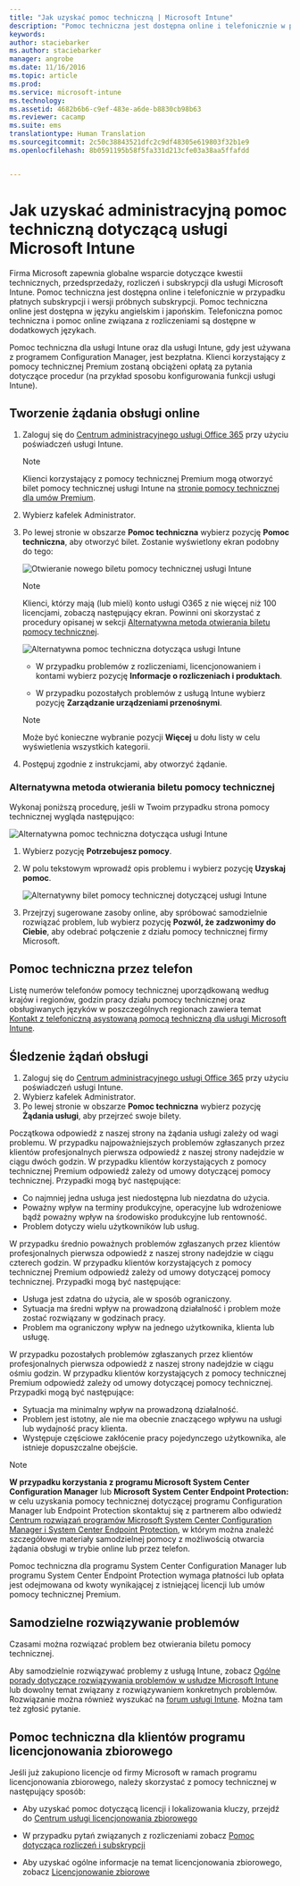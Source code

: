 ```yaml
---
title: "Jak uzyskać pomoc techniczną | Microsoft Intune"
description: "Pomoc techniczna jest dostępna online i telefonicznie w przypadku płatnych subskrypcji i wersji próbnych subskrypcji."
keywords: 
author: staciebarker
ms.author: staciebarker
manager: angrobe
ms.date: 11/16/2016
ms.topic: article
ms.prod: 
ms.service: microsoft-intune
ms.technology: 
ms.assetid: 4682b6b6-c9ef-483e-a6de-b8830cb98b63
ms.reviewer: cacamp
ms.suite: ems
translationtype: Human Translation
ms.sourcegitcommit: 2c50c38843521dfc2c9df48305e619803f32b1e9
ms.openlocfilehash: 8b0591195b58f5fa331d213cfe03a38aa5ffafdd


---
```


# <a name="how-to-get-admin-support-for-microsoft-intune"></a>Jak uzyskać administracyjną pomoc techniczną dotyczącą usługi Microsoft Intune

Firma Microsoft zapewnia globalne wsparcie dotyczące kwestii technicznych, przedsprzedaży, rozliczeń i subskrypcji dla usługi Microsoft Intune. Pomoc techniczna jest dostępna online i telefonicznie w przypadku płatnych subskrypcji i wersji próbnych subskrypcji. Pomoc techniczna online jest dostępna w języku angielskim i japońskim. Telefoniczna pomoc techniczna i pomoc online związana z rozliczeniami są dostępne w dodatkowych językach.

Pomoc techniczna dla usługi Intune oraz dla usługi Intune, gdy jest używana z programem Configuration Manager, jest bezpłatna. Klienci korzystający z pomocy technicznej Premium zostaną obciążeni opłatą za pytania dotyczące procedur (na przykład sposobu konfigurowania funkcji usługi Intune).

## <a name="create-an-online-service-request"></a>Tworzenie żądania obsługi online

1.  Zaloguj się do [Centrum administracyjnego usługi Office 365](https://portal.office.com) przy użyciu poświadczeń usługi Intune. 
    >[!NOTE]
    >
    >Klienci korzystający z pomocy technicznej Premium mogą otworzyć bilet pomocy technicznej usługi Intune na [stronie pomocy technicznej dla umów Premium](https://support.microsoft.com/en-us/premier/contacts).

2.  Wybierz kafelek Administrator.
3.  Po lewej stronie w obszarze **Pomoc techniczna** wybierz pozycję **Pomoc techniczna**, aby otworzyć bilet. Zostanie wyświetlony ekran podobny do tego:

    ![Otwieranie nowego biletu pomocy technicznej usługi Intune](../media/support-open-ticket.png)

    >[!NOTE]
    >
    >  Klienci, którzy mają (lub mieli) konto usługi O365 z nie więcej niż 100 licencjami, zobaczą następujący ekran. Powinni oni skorzystać z procedury opisanej w sekcji [Alternatywna metoda otwierania biletu pomocy technicznej](#alternate-method-to-open-a-support-ticket).
    >  
    > ![Alternatywna pomoc techniczna dotycząca usługi Intune](../media/alternate-support-ui.png)

    -   W przypadku problemów z rozliczeniami, licencjonowaniem i kontami wybierz pozycję **Informacje o rozliczeniach i produktach**.

    -   W przypadku pozostałych problemów z usługą Intune wybierz pozycję **Zarządzanie urządzeniami przenośnymi**.

    > [!NOTE]
    > Może być konieczne wybranie pozycji **Więcej** u dołu listy w celu wyświetlenia wszystkich kategorii.

3.  Postępuj zgodnie z instrukcjami, aby otworzyć żądanie. 

### <a name="alternate-method-to-open-a-support-ticket"></a>Alternatywna metoda otwierania biletu pomocy technicznej

Wykonaj poniższą procedurę, jeśli w Twoim przypadku strona pomocy technicznej wygląda następująco:

![Alternatywna pomoc techniczna dotycząca usługi Intune](../media/alternate-support-ui.png)


1. Wybierz pozycję **Potrzebujesz pomocy**.
2. W polu tekstowym wprowadź opis problemu i wybierz pozycję **Uzyskaj pomoc**.

    ![Alternatywny bilet pomocy technicznej dotyczącej usługi Intune](../media/support-need-help.png)

3. Przejrzyj sugerowane zasoby online, aby spróbować samodzielnie rozwiązać problem, lub wybierz pozycję **Pozwól, że zadzwonimy do Ciebie**, aby odebrać połączenie z działu pomocy technicznej firmy Microsoft.

## <a name="support-by-phone"></a>Pomoc techniczna przez telefon
Listę numerów telefonów pomocy technicznej uporządkowaną według krajów i regionów, godzin pracy działu pomocy technicznej oraz obsługiwanych języków w poszczególnych regionach zawiera temat [Kontakt z telefoniczną asystowaną pomocą techniczną dla usługi Microsoft Intune](contact-assisted-phone-support-for-microsoft-intune.md).

## <a name="track-your-service-requests"></a>Śledzenie żądań obsługi
1.  Zaloguj się do [Centrum administracyjnego usługi Office 365](https://portal.office.com) przy użyciu poświadczeń usługi Intune. 
2.  Wybierz kafelek Administrator.
3.  Po lewej stronie w obszarze **Pomoc techniczna** wybierz pozycję **Żądania usługi**, aby przejrzeć swoje bilety. 

Początkowa odpowiedź z naszej strony na żądania usługi zależy od wagi problemu. W przypadku najpoważniejszych problemów zgłaszanych przez klientów profesjonalnych pierwsza odpowiedź z naszej strony nadejdzie w ciągu dwóch godzin. W przypadku klientów korzystających z pomocy technicznej Premium odpowiedź zależy od umowy dotyczącej pomocy technicznej. Przypadki mogą być następujące:

- Co najmniej jedna usługa jest niedostępna lub niezdatna do użycia. 
- Poważny wpływ na terminy produkcyjne, operacyjne lub wdrożeniowe bądź poważny wpływ na środowisko produkcyjne lub rentowność. 
- Problem dotyczy wielu użytkowników lub usług.

W przypadku średnio poważnych problemów zgłaszanych przez klientów profesjonalnych pierwsza odpowiedź z naszej strony nadejdzie w ciągu czterech godzin. W przypadku klientów korzystających z pomocy technicznej Premium odpowiedź zależy od umowy dotyczącej pomocy technicznej.  Przypadki mogą być następujące:

- Usługa jest zdatna do użycia, ale w sposób ograniczony. 
- Sytuacja ma średni wpływ na prowadzoną działalność i problem może zostać rozwiązany w godzinach pracy. 
- Problem ma ograniczony wpływ na jednego użytkownika, klienta lub usługę.

W przypadku pozostałych problemów zgłaszanych przez klientów profesjonalnych pierwsza odpowiedź z naszej strony nadejdzie w ciągu ośmiu godzin. W przypadku klientów korzystających z pomocy technicznej Premium odpowiedź zależy od umowy dotyczącej pomocy technicznej.  Przypadki mogą być następujące:

- Sytuacja ma minimalny wpływ na prowadzoną działalność. 
- Problem jest istotny, ale nie ma obecnie znaczącego wpływu na usługi lub wydajność pracy klienta. 
- Występuje częściowe zakłócenie pracy pojedynczego użytkownika, ale istnieje dopuszczalne obejście.

> [!NOTE]
> **W przypadku korzystania z programu Microsoft System Center Configuration Manager** lub **Microsoft System Center Endpoint Protection:** w celu uzyskania pomocy technicznej dotyczącej programu Configuration Manager lub Endpoint Protection skontaktuj się z partnerem albo odwiedź [Centrum rozwiązań programów Microsoft System Center Configuration Manager i System Center Endpoint Protection](http://www.microsoft.com/en-us/server-cloud/products/system-center-2012-r2/resources.aspx), w którym można znaleźć szczegółowe materiały samodzielnej pomocy z możliwością otwarcia żądania obsługi w trybie online lub przez telefon.
>
> Pomoc techniczna dla programu System Center Configuration Manager lub programu System Center Endpoint Protection wymaga płatności lub opłata jest odejmowana od kwoty wynikającej z istniejącej licencji lub umów pomocy technicznej Premium.

## <a name="self-help"></a>Samodzielne rozwiązywanie problemów

Czasami można rozwiązać problem bez otwierania biletu pomocy technicznej.

Aby samodzielnie rozwiązywać problemy z usługą Intune, zobacz [Ogólne porady dotyczące rozwiązywania problemów w usłudze Microsoft Intune](general-troubleshooting-tips-for-microsoft-intune.md) lub dowolny temat związany z rozwiązywaniem konkretnych problemów. Rozwiązanie można również wyszukać na [forum usługi Intune](https://social.technet.microsoft.com/Forums/en-US/home?forum=microsoftintuneprod). Można tam też zgłosić pytanie. 

## <a name="support-for-volume-licensing-customers"></a>Pomoc techniczna dla klientów programu licencjonowania zbiorowego
Jeśli już zakupiono licencje od firmy Microsoft w ramach programu licencjonowania zbiorowego, należy skorzystać z pomocy technicznej w następujący sposób:

-   Aby uzyskać pomoc dotyczącą licencji i lokalizowania kluczy, przejdź do [Centrum usługi licencjonowania zbiorowego](http://go.microsoft.com/fwlink/p/?LinkID=282016)

-   W przypadku pytań związanych z rozliczeniami zobacz [Pomoc dotycząca rozliczeń i subskrypcji](http://support.microsoft.com/oas/default.aspx?prid=15371)

-   Aby uzyskać ogólne informacje na temat licencjonowania zbiorowego, zobacz [Licencjonowanie zbiorowe](http://go.microsoft.com/fwlink/p/?LinkID=282015)



<!--HONumber=Nov16_HO3-->


